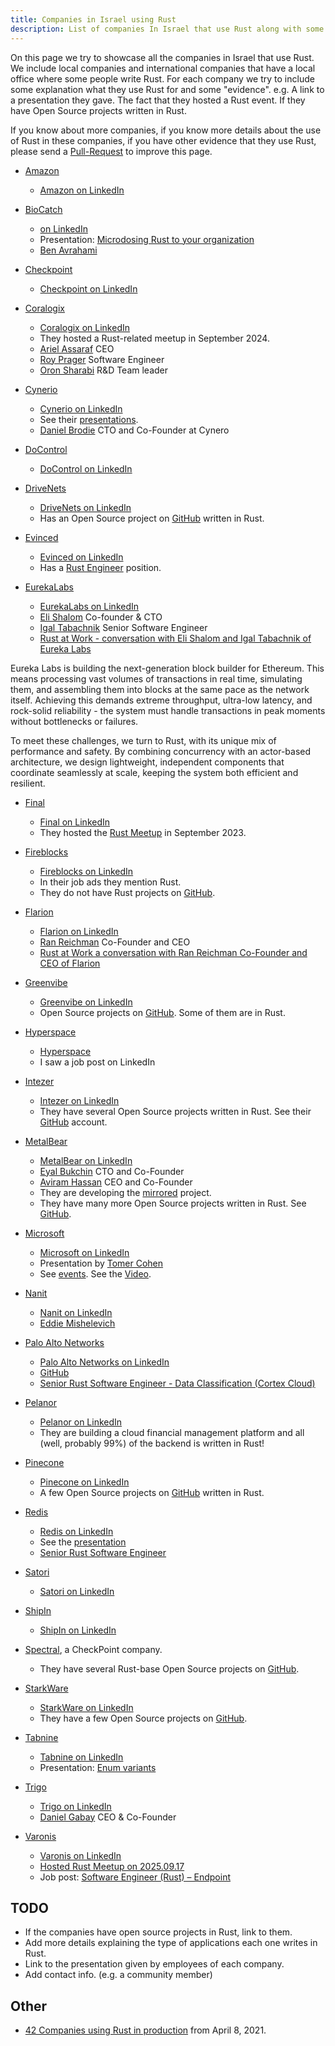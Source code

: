 ```yaml
---
title: Companies in Israel using Rust
description: List of companies In Israel that use Rust along with some information on what they use it for.
---
```


On this page we try to showcase all the companies in Israel that use Rust. We include local companies and international companies that have a local office where some people write Rust.
For each company we try to include some explanation what they use Rust for and some "evidence". e.g. A link to a presentation they gave. The fact that they hosted a Rust event. If they have Open Source projects written in Rust.

If you know about more companies, if you know more details about the use of Rust in these companies, if you have other evidence that they use Rust, please send a [Pull-Request](https://github.com/szabgab/rust.org.il/) to improve this page.

* [Amazon](https://www.amazon.com/)
    * [Amazon on LinkedIn](https://www.linkedin.com/company/amazon/)

* [BioCatch](https://www.biocatch.com/)
    * [on LinkedIn](https://www.linkedin.com/company/biocatch/)
    * Presentation: [Microdosing Rust to your organization](/presentations/microdosing-rust-to-your-organization)
    * [Ben Avrahami](https://www.linkedin.com/in/ben-avrahami-b4855a1a7/)

* [Checkpoint](https://www.checkpoint.com/)
    * [Checkpoint on LinkedIn](https://www.linkedin.com/company/check-point-software-technologies/)

* [Coralogix](https://coralogix.com/)
    * [Coralogix on LinkedIn](https://www.linkedin.com/company/coralogix/)
    * They hosted a Rust-related meetup in September 2024.
    * [Ariel Assaraf](https://www.linkedin.com/in/ariel-assaraf-ab621896/) CEO
    * [Roy Prager](https://www.linkedin.com/in/roy-prager-40656a119/) Software Engineer
    * [Oron Sharabi](https://www.linkedin.com/in/oron-sharabi-27615b26/) R&D Team leader


* [Cynerio](https://www.cynerio.com/)
    * [Cynerio on LinkedIn](https://www.linkedin.com/company/cynerio/)
    * See their [presentations](/events/).
    * [Daniel Brodie](https://www.linkedin.com/in/danielbrodie/) CTO and Co-Founder at Cynero

* [DoControl](https://www.docontrol.io/)
    * [DoControl on LinkedIn](https://www.linkedin.com/company/do-control/)

* [DriveNets](https://drivenets.com/)
    * [DriveNets on LinkedIn](https://www.linkedin.com/company/drivenets/)
    * Has an Open Source project on [GitHub](https://github.com/drivenets) written in Rust.

* [Evinced](https://www.evinced.com/)
    * [Evinced on LinkedIn](https://www.linkedin.com/company/evinced/)
    * Has a [Rust Engineer](https://www.evinced.com/careers/rust-engineer) position.

* [EurekaLabs](https://eurekalabs.xyz/)
    * [EurekaLabs on LinkedIn](https://www.linkedin.com/company/eureka-laboratories/)
    * [Eli Shalom](https://www.linkedin.com/in/elishalom/) Co-founder & CTO
    * [Igal Tabachnik](https://www.linkedin.com/in/igaltabachnik/) Senior Software Engineer
    * [Rust at Work - conversation with Eli Shalom and Igal Tabachnik of Eureka Labs](https://rust.code-maven.com/rust-at-work-eureka-labs)

Eureka Labs is building the next-generation block builder for Ethereum. This means processing vast volumes of transactions in real time, simulating them, and assembling them into blocks at the same pace as the network itself. Achieving this demands extreme throughput, ultra-low latency, and rock-solid reliability - the system must handle transactions in peak moments without bottlenecks or failures.

To meet these challenges, we turn to Rust, with its unique mix of performance and safety. By combining concurrency with an actor-based architecture, we design lightweight, independent components that coordinate seamlessly at scale, keeping the system both efficient and resilient.


* [Final](https://www.final.co.il/)
    * [Final on LinkedIn](https://www.linkedin.com/company/finalisrael/)
    * They hosted the [Rust Meetup](/events/) in September 2023.

* [Fireblocks](https://www.fireblocks.com/)
    * [Fireblocks on LinkedIn](https://www.linkedin.com/company/fireblocks/)
    * In their job ads they mention Rust.
    * They do not have Rust projects on [GitHub](https://github.com/fireblocks).

* [Flarion](https://www.flarion.io/)
    * [Flarion on LinkedIn](https://www.linkedin.com/company/flarion/)
    * [Ran Reichman](https://www.linkedin.com/in/ran-reichman-740163b7/) Co-Founder and CEO
    * [Rust at Work a conversation with Ran Reichman Co-Founder and CEO of Flarion](https://rust.code-maven.com/rust-at-work-flarion)

* [Greenvibe](https://greenvibe.io/)
    * [Greenvibe on LinkedIn](https://www.linkedin.com/company/greenvibe-sensing-technologies/)
    * Open Source projects on [GitHub](https://github.com/greenvibe-io). Some of them are in Rust.

* [Hyperspace](https://www.hyper-space.io/)
    * [Hyperspace](https://www.linkedin.com/company/hyperspace-db/)
    * I saw a job post on LinkedIn

* [Intezer](https://intezer.com/)
    * [Intezer on LinkedIn](https://www.linkedin.com/company/intezer-labs/)
    * They have several Open Source projects written in Rust. See their [GitHub](https://github.com/intezer) account.

* [MetalBear](https://metalbear.co)
    * [MetalBear on LinkedIn](https://www.linkedin.com/company/metalbearco/)
    * [Eyal Bukchin](https://www.linkedin.com/in/eyal-bukchin/) CTO and Co-Founder
    * [Aviram Hassan](https://www.linkedin.com/in/aviram-hassan/) CEO and Co-Founder
    * They are developing the [mirrored](https://github.com/metalbear-co/mirrord) project.
    * They have many more Open Source projects written in Rust. See [GitHub](https://github.com/metalbear-co).

* [Microsoft](https://www.microsoft.com/)
    * [Microsoft on LinkedIn](https://www.linkedin.com/company/microsoft/)
    * Presentation by [Tomer Cohen](https://www.linkedin.com/in/tomercode/)
    * See [events](/events/). See the [Video](https://youtu.be/Fi--zxTU-8w).

* [Nanit](https://www.nanit.com/)
    * [Nanit on LinkedIn](https://www.linkedin.com/company/nanit/)
    * [Eddie Mishelevich](https://www.linkedin.com/in/eddie-mishelevich-b1016b56/)

* [Palo Alto Networks](https://www.paloaltonetworks.com/)
    * [Palo Alto Networks on LinkedIn](https://www.linkedin.com/company/palo-alto-networks/)
    * [GitHub](https://github.com/PaloAltoNetworks)
    * [Senior Rust Software Engineer - Data Classification (Cortex Cloud)](https://www.linkedin.com/jobs/view/4243847819)

* [Pelanor](https://www.pelanor.io/)
    * [Pelanor on LinkedIn](https://www.linkedin.com/company/pelanor/)
    * They are building a cloud financial management platform and all (well, probably 99%) of the backend is written in Rust!

* [Pinecone](https://www.pinecone.io/)
    * [Pinecone on LinkedIn](https://www.linkedin.com/company/pinecone-io/)
    * A few Open Source projects on [GitHub](https://github.com/pinecone-io) written in Rust.

* [Redis](https://redis.com/)
    * [Redis on LinkedIn](https://www.linkedin.com/company/redisinc/)
    * See the [presentation](/events/)
    * [Senior Rust Software Engineer](https://www.linkedin.com/jobs/view/4194286670)

* [Satori](https://satoricyber.com/)
    * [Satori on LinkedIn](https://www.linkedin.com/company/satori/)

* [ShipIn](https://shipin.ai/)
    * [ShipIn on LinkedIn](https://www.linkedin.com/company/shipin/)

* [Spectral](https://spectralops.io/), a CheckPoint company.
    * They have several Rust-base Open Source projects on [GitHub](https://github.com/SpectralOps).

* [StarkWare](https://starkware.co/)
    * [StarkWare on LinkedIn](https://www.linkedin.com/company/starkware/)
    * They have a few Open Source projects on [GitHub](https://github.com/starkware-libs).

* [Tabnine](https://www.tabnine.com/)
    * [Tabnine on LinkedIn](https://www.linkedin.com/company/tabnine/)
    * Presentation: [Enum variants](/presentations/enum-variants)

* [Trigo](https://trigoretail.com/)
    * [Trigo on LinkedIn](https://www.linkedin.com/company/trigoretail/)
    * [Daniel Gabay](https://www.linkedin.com/in/daniel-gabay/) CEO & Co-Founder

* [Varonis](https://www.varonis.com/)
    * [Varonis on LinkedIn](https://www.linkedin.com/company/varonis/)
    * [Hosted Rust Meetup on 2025.09.17](/events/2025-09-17-in-person)
    * Job post: [Software Engineer (Rust) – Endpoint](https://www.linkedin.com/jobs/view/4160534145/)

## TODO

* If the companies have open source projects in Rust, link to them.
* Add more details explaining the type of applications each one writes in Rust.
* Link to the presentation given by employees of each company.
* Add contact info. (e.g. a community member)

## Other

* [42 Companies using Rust in production](https://kerkour.com/rust-in-production-2021) from April 8, 2021.

